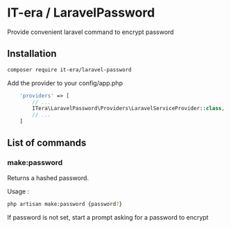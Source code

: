 # IT-era / LaravelPassword

Provide convenient laravel command to encrypt password

## Installation

```sh
composer require it-era/laravel-password
```

Add the provider to your config/app.php
```php
    'providers' => [
        // ...
        ITera\LaravelPassword\Providers\LaravelServiceProvider::class,
        // ...
    ]
```

## List of commands

### make:password

Returns a hashed password.

Usage : 
```sh
php artisan make:password {password?}
```

If password is not set, start a prompt asking for a password to encrypt